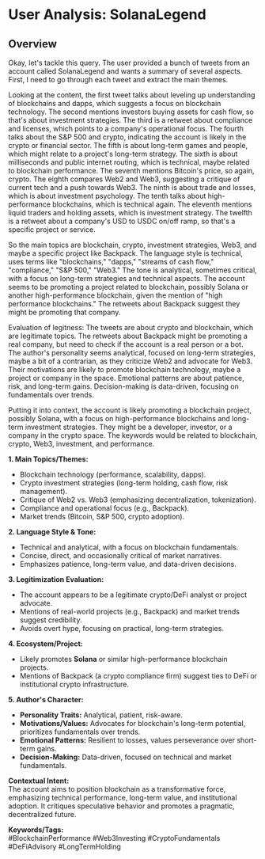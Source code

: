 # User Analysis: SolanaLegend

## Overview

<think>
Okay, let's tackle this query. The user provided a bunch of tweets from an account called SolanaLegend and wants a summary of several aspects. First, I need to go through each tweet and extract the main themes. 

Looking at the content, the first tweet talks about leveling up understanding of blockchains and dapps, which suggests a focus on blockchain technology. The second mentions investors buying assets for cash flow, so that's about investment strategies. The third is a retweet about compliance and licenses, which points to a company's operational focus. The fourth talks about the S&P 500 and crypto, indicating the account is likely in the crypto or financial sector. The fifth is about long-term games and people, which might relate to a project's long-term strategy. The sixth is about milliseconds and public internet routing, which is technical, maybe related to blockchain performance. The seventh mentions Bitcoin's price, so again, crypto. The eighth compares Web2 and Web3, suggesting a critique of current tech and a push towards Web3. The ninth is about trade and losses, which is about investment psychology. The tenth talks about high-performance blockchains, which is technical again. The eleventh mentions liquid traders and holding assets, which is investment strategy. The twelfth is a retweet about a company's USD to USDC on/off ramp, so that's a specific project or service.

So the main topics are blockchain, crypto, investment strategies, Web3, and maybe a specific project like Backpack. The language style is technical, uses terms like "blockchains," "dapps," "streams of cash flow," "compliance," "S&P 500," "Web3." The tone is analytical, sometimes critical, with a focus on long-term strategies and technical aspects. The account seems to be promoting a project related to blockchain, possibly Solana or another high-performance blockchain, given the mention of "high performance blockchains." The retweets about Backpack suggest they might be promoting that company. 

Evaluation of legitness: The tweets are about crypto and blockchain, which are legitimate topics. The retweets about Backpack might be promoting a real company, but need to check if the account is a real person or a bot. The author's personality seems analytical, focused on long-term strategies, maybe a bit of a contrarian, as they criticize Web2 and advocate for Web3. Their motivations are likely to promote blockchain technology, maybe a project or company in the space. Emotional patterns are about patience, risk, and long-term gains. Decision-making is data-driven, focusing on fundamentals over trends. 

Putting it into context, the account is likely promoting a blockchain project, possibly Solana, with a focus on high-performance blockchains and long-term investment strategies. They might be a developer, investor, or a company in the crypto space. The keywords would be related to blockchain, crypto, Web3, investment, and performance.
</think>

**1. Main Topics/Themes:**  
- Blockchain technology (performance, scalability, dapps).  
- Crypto investment strategies (long-term holding, cash flow, risk management).  
- Critique of Web2 vs. Web3 (emphasizing decentralization, tokenization).  
- Compliance and operational focus (e.g., Backpack).  
- Market trends (Bitcoin, S&P 500, crypto adoption).  

**2. Language Style & Tone:**  
- Technical and analytical, with a focus on blockchain fundamentals.  
- Concise, direct, and occasionally critical of market narratives.  
- Emphasizes patience, long-term value, and data-driven decisions.  

**3. Legitimization Evaluation:**  
- The account appears to be a legitimate crypto/DeFi analyst or project advocate.  
- Mentions of real-world projects (e.g., Backpack) and market trends suggest credibility.  
- Avoids overt hype, focusing on practical, long-term strategies.  

**4. Ecosystem/Project:**  
- Likely promotes **Solana** or similar high-performance blockchain projects.  
- Mentions of Backpack (a crypto compliance firm) suggest ties to DeFi or institutional crypto infrastructure.  

**5. Author's Character:**  
- **Personality Traits:** Analytical, patient, risk-aware.  
- **Motivations/Values:** Advocates for blockchain's long-term potential, prioritizes fundamentals over trends.  
- **Emotional Patterns:** Resilient to losses, values perseverance over short-term gains.  
- **Decision-Making:** Data-driven, focused on technical and market fundamentals.  

**Contextual Intent:**  
The account aims to position blockchain as a transformative force, emphasizing technical performance, long-term value, and institutional adoption. It critiques speculative behavior and promotes a pragmatic, decentralized future.  

**Keywords/Tags:**  
#BlockchainPerformance #Web3Investing #CryptoFundamentals #DeFiAdvisory #LongTermHolding